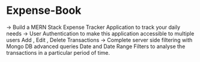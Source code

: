 # Expense-Book
-> Build a MERN Stack Expense Tracker Application to track your daily needs
-> User Authentication to make this application accessible to multiple users
   Add , Edit , Delete Transactions
-> Complete server side filtering with Mongo DB advanced queries
   Date and Date Range Filters to analyse the transactions in a particular period of time.

